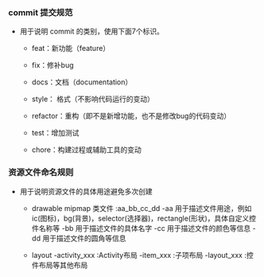 ### commit 提交规范
* 用于说明 commit 的类别，使用下面7个标识。

  - feat：新功能（feature）

  - fix：修补bug

  - docs：文档（documentation）

  - style： 格式（不影响代码运行的变动）

  - refactor：重构（即不是新增功能，也不是修改bug的代码变动）

  - test：增加测试

  - chore：构建过程或辅助工具的变动

### 资源文件命名规则
* 用于说明资源文件的具体用途避免多次创建

  - drawable mipmap 类文件 :aa_bb_cc_dd
    -aa 用于描述文件用途，例如 ic(图标)，bg(背景)，selector(选择器)，rectangle(形状)，具体自定义控件名称等
    -bb 用于描述文件的具体名字
    -cc 用于描述文件的颜色等信息
    -dd 用于描述文件的圆角等信息

  - layout
    -activity_xxx :Activity布局
    -item_xxx :子项布局
    -layout_xxx :控件布局等其他布局


